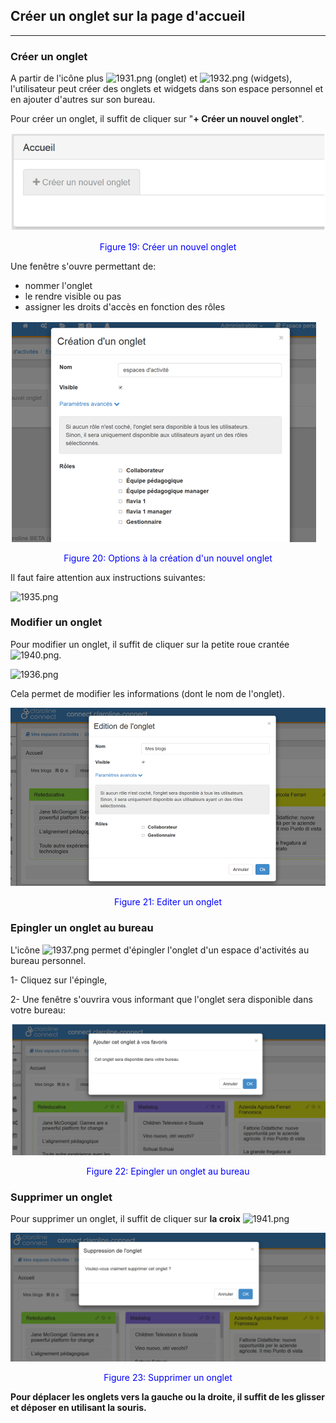 ## Créer un onglet sur la page d'accueil

---


### Créer un onglet

A partir de l'icône plus ![1931.png](http://www.claroline.net/uploads/custom/images/1931.png) (onglet) et ![1932.png](http://www.claroline.net/uploads/custom/images/1932.png) (widgets), l'utilisateur peut créer des onglets et widgets dans son espace personnel et en ajouter d'autres sur son bureau.

Pour créer un onglet, il suffit de cliquer sur "**+ Créer un nouvel onglet**".

![](images/fig19.png)

<p style ="text-align: center; color: blue">Figure 19: Créer un nouvel onglet</p>

Une fenêtre s'ouvre permettant de:

* nommer l'onglet
* le rendre visible ou pas
* assigner les droits d'accès en fonction des rôles

![](images/fig20.png)

<p style ="text-align: center; color: blue">Figure 20: Options à la création d'un nouvel onglet</p>

Il faut faire attention aux instructions suivantes:

![1935.png](http://www.claroline.net/uploads/custom/images/1935.png)


### Modifier un onglet
Pour modifier un onglet, il suffit de cliquer sur la petite roue crantée ![1940.png](http://www.claroline.net/uploads/custom/images/1940.png).

![1936.png](http://www.claroline.net/uploads/custom/images/1936.png)

Cela permet de modifier les informations (dont le nom de l'onglet).

![](images/fig21.png)

<p style ="text-align: center; color: blue">Figure 21: Editer un onglet</p>

### Epingler un onglet au bureau
L'icône ![1937.png](http://www.claroline.net/uploads/custom/images/1937.png) permet d'épingler l'onglet d'un espace d'activités au bureau personnel.

1- Cliquez sur l'épingle,

2- Une fenêtre s'ouvrira  vous informant que l'onglet sera disponible dans votre bureau:

![](images/fig22.png)

<p style ="text-align: center; color: blue">Figure 22: Epingler un onglet au bureau</p>

### Supprimer un onglet
Pour supprimer un onglet, il suffit de cliquer sur **la croix** ![1941.png](http://www.claroline.net/uploads/custom/images/1941.png)

![](images/fig23.png)

<p style ="text-align: center; color: blue">Figure 23: Supprimer un onglet</p>

**Pour déplacer les onglets vers la gauche ou la droite, il suffit de les glisser et déposer en utilisant la souris.**
